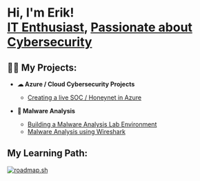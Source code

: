 <h1>Hi, I'm Erik! <br/><a href="https://github.com/erikhutson1">IT Enthusiast</a>, <a href="https://www.linkedin.com/in/erikhutson/">Passionate about Cybersecurity</a>



<h2>👨‍💻 My Projects:</h2>

- <b>☁ Azure / Cloud Cybersecurity Projects</b>
  - [Creating a live SOC / Honeynet in Azure](https://github.com/erikhutson1/cloud-soc)
 
- <b>🦠 Malware Analysis</b>
  - [Building a Malware Analysis Lab Environment](https://github.com/erikhutson1/malware-lab)
  - [Malware Analysis using Wireshark](https://github.com/erikhutson1/traffic-analysis)
  
 


<h2>My Learning Path:</h2>

[![roadmap.sh](https://roadmap.sh/card/tall/6653dfd2d6b907c7f7e7558f?variant=dark)](https://roadmap.sh) 
